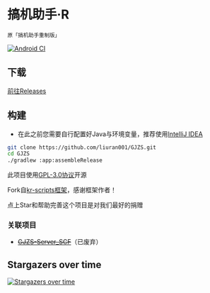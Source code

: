 # 搞机助手·R
`原「搞机助手重制版」`

[![Android CI](https://github.com/liuran001/GJZS/actions/workflows/android.yml/badge.svg?branch=main)](https://install.appcenter.ms/users/liuran001/apps/gao3-ji1-zhu4-shou3-r/distribution_groups/%e6%90%9e%e6%9c%ba%e5%8a%a9%e6%89%8b%c2%b7r)

## 下载
[前往Releases](https://github.com/liuran001/GJZS/releases)

## 构建
- 在此之前您需要自行配置好Java与环境变量，推荐使用[IntelliJ IDEA](https://www.jetbrains.com/zh-cn/idea/)

```bash
git clone https://github.com/liuran001/GJZS.git
cd GJZS
./gradlew :app:assembleRelease
```


此项目使用[GPL-3.0协议](https://github.com/liuran001/GJZS/blob/main/LICENSE)开源

Fork自[kr-scripts框架](https://github.com/helloklf/kr-scripts)，感谢框架作者！

点上Star和帮助完善这个项目是对我们最好的捐赠

### 关联项目
- [~~GJZS-Server_SCF~~](https://github.com/liuran001/GJZS-Server_SCF)（已废弃）


## Stargazers over time

[![Stargazers over time](https://starchart.cc/liuran001/GJZS.svg)](https://starchart.cc/liuran001/GJZS)
